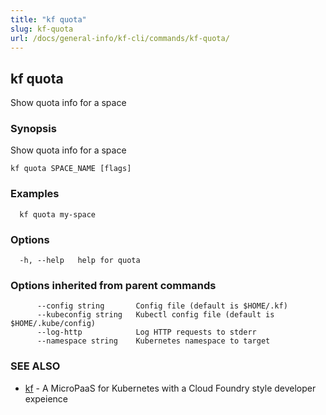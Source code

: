 ```yaml
---
title: "kf quota"
slug: kf-quota
url: /docs/general-info/kf-cli/commands/kf-quota/
---
```

## kf quota

Show quota info for a space

### Synopsis

Show quota info for a space

```
kf quota SPACE_NAME [flags]
```

### Examples

```
  kf quota my-space
```

### Options

```
  -h, --help   help for quota
```

### Options inherited from parent commands

```
      --config string       Config file (default is $HOME/.kf)
      --kubeconfig string   Kubectl config file (default is $HOME/.kube/config)
      --log-http            Log HTTP requests to stderr
      --namespace string    Kubernetes namespace to target
```

### SEE ALSO

* [kf](/docs/general-info/kf-cli/commands/kf/)	 - A MicroPaaS for Kubernetes with a Cloud Foundry style developer expeience

